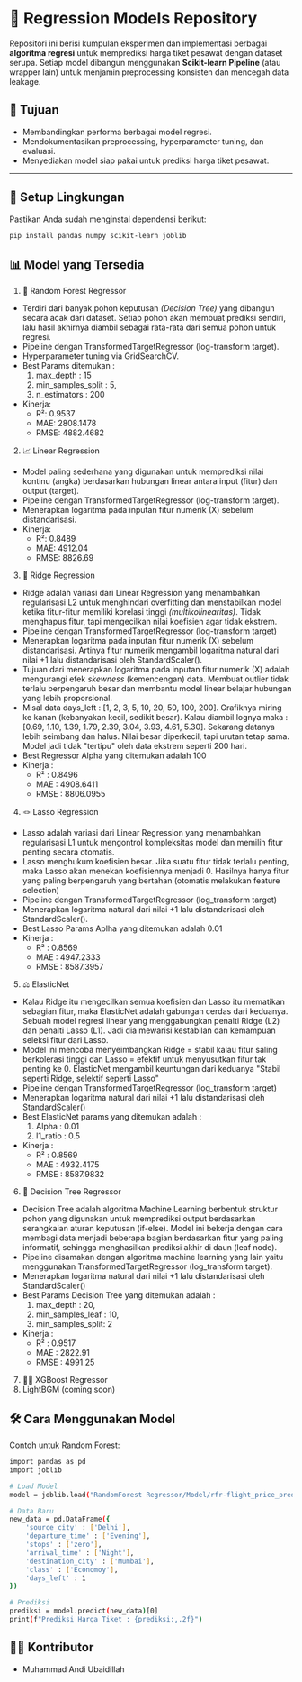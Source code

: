 # 🧠 Regression Models Repository

Repositori ini berisi kumpulan eksperimen dan implementasi berbagai **algoritma regresi** untuk memprediksi harga tiket pesawat dengan dataset serupa. Setiap model dibangun menggunakan **Scikit-learn Pipeline** (atau wrapper lain) untuk menjamin preprocessing konsisten dan mencegah data leakage.  

## 🚀 Tujuan
- Membandingkan performa berbagai model regresi.
- Mendokumentasikan preprocessing, hyperparameter tuning, dan evaluasi.
- Menyediakan model siap pakai untuk prediksi harga tiket pesawat.

---

## 🔧 Setup Lingkungan
Pastikan Anda sudah menginstal dependensi berikut:

```bash
pip install pandas numpy scikit-learn joblib
```

## 📊 Model yang Tersedia
1. 🌲 Random Forest Regressor
  - Terdiri dari banyak pohon keputusan *(Decision Tree)* yang dibangun secara acak dari dataset. Setiap pohon akan membuat prediksi sendiri, lalu hasil akhirnya diambil sebagai rata-rata dari semua pohon untuk regresi.
  - Pipeline dengan TransformedTargetRegressor (log-transform target).
  - Hyperparameter tuning via GridSearchCV.
  - Best Params ditemukan : 
    1. max_depth : 15
    2. min_samples_split : 5,
    3. n_estimators : 200 
  - Kinerja:
    - R²: 0.9537
    - MAE: 2808.1478
    - RMSE: 4882.4682

2. 📈 Linear Regression 
  - Model paling sederhana yang digunakan untuk memprediksi nilai kontinu (angka) berdasarkan hubungan linear antara input (fitur) dan output (target).
  - Pipeline dengan TransformedTargetRegressor (log-transform target).
  - Menerapkan logaritma pada inputan fitur numerik (X) sebelum distandarisasi.
  - Kinerja:
    - R²: 0.8489
    - MAE: 4912.04
    - RMSE: 8826.69

3. 🧱 Ridge Regression
  - Ridge adalah variasi dari Linear Regression yang menambahkan regularisasi L2 untuk menghindari overfitting dan menstabilkan model ketika fitur-fitur memiliki korelasi tinggi *(multikolinearitas)*. Tidak menghapus fitur, tapi mengecilkan nilai koefisien agar tidak ekstrem.
  - Pipeline dengan TransformedTargetRegressor (log-transform target)
  - Menerapkan logaritma pada inputan fitur numerik (X) sebelum distandarisasi. Artinya fitur numerik mengambil logaritma natural dari nilai +1 lalu distandarisasi oleh StandardScaler().
  - Tujuan dari menerapkan logaritma pada inputan fitur numerik (X) adalah mengurangi efek *skewness* (kemencengan) data. Membuat outlier tidak terlalu berpengaruh besar dan membantu model linear belajar hubungan yang lebih proporsional.
  - Misal data days_left : [1, 2, 3, 5, 10, 20, 50, 100, 200]. Grafiknya miring ke kanan (kebanyakan kecil, sedikit besar). Kalau diambil lognya maka : [0.69, 1.10, 1.39, 1.79, 2.39, 3.04, 3.93, 4.61, 5.30]. Sekarang datanya lebih seimbang dan halus. Nilai besar diperkecil, tapi urutan tetap sama. Model jadi tidak "tertipu" oleh data ekstrem seperti 200 hari.
  - Best Regressor Alpha yang ditemukan adalah 100
  - Kinerja :
    - R² : 0.8496
    - MAE : 4908.6411
    - RMSE : 8806.0955

4. 🪢 Lasso Regression
  - Lasso adalah variasi dari Linear Regression yang menambahkan regularisasi L1 untuk mengontrol kompleksitas model dan memilih fitur penting secara otomatis.
  - Lasso menghukum koefisien besar. Jika suatu fitur tidak terlalu penting, maka Lasso akan menekan koefisiennya menjadi 0. Hasilnya hanya fitur yang paling berpengaruh yang bertahan (otomatis melakukan feature selection)
  - Pipeline dengan TransformedTargetRegressor (log_transform target)
  - Menerapkan logaritma natural dari nilai +1 lalu distandarisasi oleh StandardScaler().
  - Best Lasso Params Aplha yang ditemukan adalah 0.01
  - Kinerja :
    - R² : 0.8569
    - MAE : 4947.2333
    - RMSE : 8587.3957

5. ⚖️ ElasticNet 
  - Kalau Ridge itu mengecilkan semua koefisien dan Lasso itu mematikan sebagian fitur, maka ElasticNet adalah gabungan cerdas dari keduanya. Sebuah model regresi linear yang menggabungkan penalti Ridge (L2) dan penalti Lasso (L1). Jadi dia mewarisi kestabilan dan kemampuan seleksi fitur dari Lasso.
  - Model ini mencoba menyeimbangkan Ridge = stabil kalau fitur saling berkolerasi tinggi dan Lasso = efektif untuk menyusutkan fitur tak penting ke 0. ElasticNet mengambil keuntungan dari keduanya "Stabil seperti Ridge, selektif seperti Lasso"
  - Pipeline dengan TransformedTargetRegressor (log_transform target)
  - Menerapkan logaritma natural dari nilai +1 lalu distandarisasi oleh StandardScaler()
  - Best ElasticNet params yang ditemukan adalah :
    1. Alpha : 0.01
    2. l1_ratio : 0.5
  - Kinerja :
    - R² : 0.8569
    - MAE : 4932.4175
    - RMSE : 8587.9832

6. 🌳 Decision Tree Regressor
  - Decision Tree adalah algoritma Machine Learning berbentuk struktur pohon yang digunakan untuk memprediksi output berdasarkan serangkaian aturan keputusan (if-else). Model ini bekerja dengan cara membagi data menjadi beberapa bagian berdasarkan fitur yang paling informatif, sehingga menghasilkan prediksi akhir di daun (leaf node).
  - Pipeline disamakan dengan algoritma machine learning yang lain yaitu menggunakan TransformedTargetRegressor (log_transform target).
  - Menerapkan logaritma natural dari nilai +1 lalu distandarisasi oleh StandardScaler()
  - Best Params Decision Tree yang ditemukan adalah :
    1. max_depth        : 20,
    2. min_samples_leaf : 10,
    3. min_samples_split: 2
  - Kinerja :
    - R²  : 0.9517
    - MAE : 2822.91
    - RMSE : 4991.25
    
7. 🌳✨ XGBoost Regressor 
8. LightBGM (coming soon)

## 🛠️ Cara Menggunakan Model
Contoh untuk Random Forest:
```bash
import pandas as pd
import joblib

# Load Model 
model = joblib.load("RandomForest Regressor/Model/rfr-flight_price_prediction.pkl")

# Data Baru
new_data = pd.DataFrame({
    'source_city' : ['Delhi'],
    'departure_time' : ['Evening'],
    'stops' : ['zero'],
    'arrival_time' : ['Night'],
    'destination_city' : ['Mumbai'],
    'class' : ['Economoy'],
    'days_left' : 1 
})

# Prediksi
prediksi = model.predict(new_data)[0]
print(f"Prediksi Harga Tiket : {prediksi:,.2f}")
```

## 🧑‍💻 Kontributor
- Muhammad Andi Ubaidillah